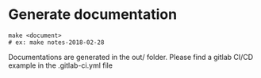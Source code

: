 # Generate documentation

```
make <document>
# ex: make notes-2018-02-28
```

Documentations are generated in the out/ folder. Please find a gitlab CI/CD
example in the .gitlab-ci.yml file

